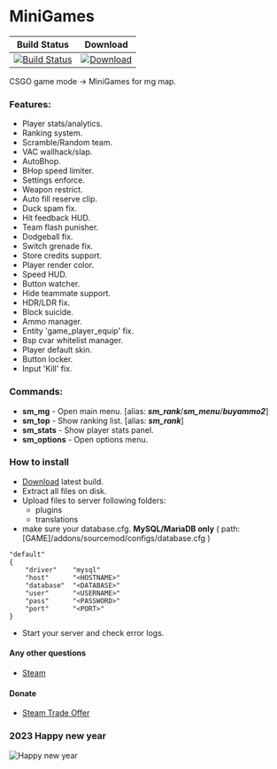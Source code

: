 # MiniGames
  
|Build Status|Download|
|---|---
|[![Build Status](https://img.shields.io/travis/Kxnrl/MiniGames/master.svg?style=flat-square)](https://travis-ci.com/Kxnrl/MiniGames?branch=master) |[![Download](https://static.kxnrl.com/images/web/buttons/download.png)](https://build.kxnrl.com/MiniGames/)  
  
  
CSGO game mode -> MiniGames for mg map.
  
  
### Features:
* Player stats/analytics.
* Ranking system.
* Scramble/Random team.
* VAC wallhack/slap.
* AutoBhop.
* BHop speed limiter.
* Settings enforce.
* Weapon restrict.
* Auto fill reserve clip.
* Duck spam fix.
* Hit feedback HUD.
* Team flash punisher.
* Dodgeball fix.
* Switch grenade fix.
* Store credits support.
* Player render color.
* Speed HUD.
* Button watcher.
* Hide teammate support.
* HDR/LDR fix.
* Block suicide.
* Ammo manager.
* Entity 'game_player_equip' fix.
* Bsp cvar whitelist manager.
* Player default skin.
* Button locker.
* Input 'Kill' fix.
  
  
### Commands:
* **sm_mg** - Open main menu. [alias: ***sm_rank***/***sm_menu***/***buyammo2***]
* **sm_top** - Show ranking list. [alias: ***sm_rank***]
* **sm_stats** - Show player stats panel. 
* **sm_options** - Open options menu.

### How to install
* [Download](https://build.kxnrl.com/MiniGames/) latest build.
* Extract all files on disk.
* Upload files to server following folders: 
  * plugins 
  * translations
* make sure your database.cfg. **MySQL/MariaDB only** ( path: [GAME]/addons/sourcemod/configs/database.cfg )
``` keyvalues
"default"
{
    "driver"    "mysql" 
    "host"      "<HOSTNAME>"
    "database"  "<DATABASE>"
    "user"      "<USERNAME>"
    "pass"      "<PASSWORD>"
    "port"      "<PORT>"
}
```
* Start your server and check error logs.

#### Any other questions
* [Steam](https://steamcommunity.com/profiles/76561198048432253/)
  
  
#### Donate
* [Steam Trade Offer](https://steamcommunity.com/tradeoffer/new/?partner=88166525&token=lszXBJeY)
  
  
  
### 2023 Happy new year
![Happy new year](https://www.kxnrl.com/assets/images/2023StarchasmNyx.jpg)

